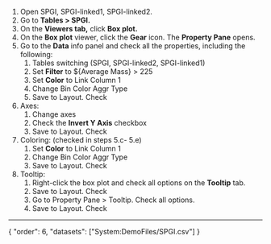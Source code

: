 1. Open SPGI, SPGI-linked1, SPGI-linked2.
2. Go to **Tables > SPGI.**
3. On the **Viewers tab,** click **Box plot.**
4. On the **Box plot** viewer, click the **Gear** icon. The **Property Pane** opens.
5. Go to the **Data** info panel and check all the properties, including the following:
    1. Tables switching (SPGI, SPGI-linked2, SPGI-linked1)
    2. Set **Filter** to ${Average Mass} > 225
    3. Set **Color** to Link Column 1
    4. Change Bin Color Aggr Type
    5. Save to Layout. Check
6. Axes:
    1. Change axes
    2. Check the **Invert Y Axis** checkbox
    3. Save to Layout. Check
7. Coloring: (checked in steps 5.c- 5.e)
    1. Set **Color** to Link Column 1
    2. Change Bin Color Aggr Type
    3. Save to Layout. Check
8. Tooltip:
    1. Right-click the box plot and check all options on the **Tooltip** tab.
    2. Save to Layout. Check
    3. Go to Property Pane > Tooltip. Check all options.
    4. Save to Layout. Check
---
{
  "order": 6,
  "datasets": ["System:DemoFiles/SPGI.csv"]
}